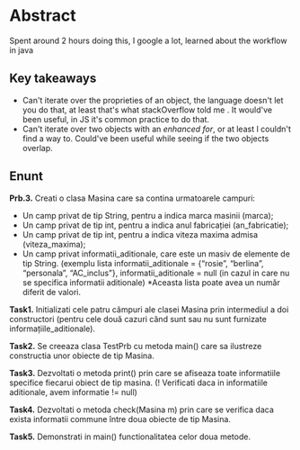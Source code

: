 # Abstract
Spent around 2 hours doing this, I google a lot, learned about the workflow in java

## Key takeaways

- Can't iterate over the proprieties of an object, the language doesn't let you do that, at least that's what stackOverflow told me .
It would've been useful, in JS it's common practice to do that.
- Can't iterate over two objects with an _enhanced for_, or at least I couldn't find a way to. Could've been useful while seeing if the two objects overlap.
## Enunt
__Prb.3.__ Creati o clasa Masina care sa contina urmatoarele campuri:

- Un camp privat de tip String, pentru a indica marca masinii (marca);
- Un camp privat de tip int, pentru a indica anul fabricației (an_fabricatie);
- Un camp privat de tip int, pentru a indica viteza maxima admisa (viteza_maxima);
- Un camp privat informatii_aditionale, care este un masiv de elemente de tip String.
(exemplu lista informatii_aditionale = {“rosie”, “berlina”, “personala”,
“AC_inclus”},
informatii_aditionale = null (in cazul in care nu se specifica informatii aditionale)
*Aceasta lista poate avea un număr diferit de valori.

**Task1.** Initializati cele patru câmpuri ale clasei Masina prin intermediul a doi constructori
(pentru cele două cazuri când sunt sau nu sunt furnizate informațiile_aditionale).

**Task2.** Se creeaza clasa TestPrb cu metoda main() care sa ilustreze constructia unor obiecte de
tip Masina.

**Task3.** Dezvoltati o metoda print() prin care se afiseaza toate informatiile specifice fiecarui
obiect de tip masina. (! Verificati daca in informatiile aditionale, avem informatie != null)

**Task4.** Dezvoltati o metoda check(Masina m) prin care se verifica daca exista informatii
commune între doua obiecte de tip Masina.

**Task5.** Demonstrati in main() functionalitatea celor doua metode.